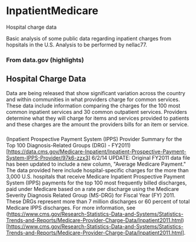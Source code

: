 # InpatientMedicare
Hospital charge data

Basic analysis of some public data regarding inpatient charges from hopsitals in the U.S.
Analysis to be performed by nellac77.

### From data.gov (highlights)
## Hospital Charge Data
Data are being released that show significant variation across the country and within communities in what providers charge for common services. These data include information comparing the charges for the 100 most common inpatient services and 30 common outpatient services.  Providers determine what they will charge for items and services provided to patients and these charges are the amount the providers bills for an item or service.

###
(Inpatient Prospective Payment System (IPPS) Provider Summary for the Top 100 Diagnosis-Related Groups (DRG) - FY2011)[https://data.cms.gov/Medicare-Inpatient/Inpatient-Prospective-Payment-System-IPPS-Provider/97k6-zzx3]
6/2/14 UPDATE: Original FY2011 data file has been updated to include a new column, "Average Medicare Payment." The data provided here include hospital-specific charges for the more than 3,000 U.S. hospitals that receive Medicare Inpatient Prospective Payment System (IPPS) payments for the top 100 most frequently billed discharges, paid under Medicare based on a rate per discharge using the Medicare Severity Diagnosis Related Group (MS-DRG) for Fiscal Year (FY) 2011. These DRGs represent more than 7 million discharges or 60 percent of total Medicare IPPS discharges.
For more information, see (https://www.cms.gov/Research-Statistics-Data-and-Systems/Statistics-Trends-and-Reports/Medicare-Provider-Charge-Data/Inpatient2011.html)[https://www.cms.gov/Research-Statistics-Data-and-Systems/Statistics-Trends-and-Reports/Medicare-Provider-Charge-Data/Inpatient2011.html].

